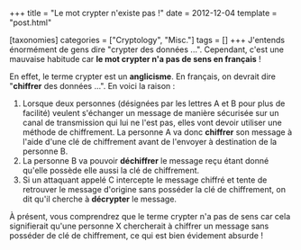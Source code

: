 +++
title = "Le mot crypter n'existe pas !"
date = 2012-12-04
template = "post.html"

[taxonomies]
categories = ["Cryptology", "Misc."]
tags = []
+++
J'entends énormément de gens dire "crypter des données ...". Cependant, c'est
une mauvaise habitude car **le mot crypter n'a pas de sens en français** !

En effet, le terme crypter est un **anglicisme**. En français, on devrait dire
"**chiffrer** des données ...". En voici la raison :

1. Lorsque deux personnes (désignées par les lettres A et B pour plus de
   facilité) veulent s'échanger un message de manière sécurisée sur un canal de
   transmission qui lui ne l'est pas, elles vont devoir utiliser une méthode de
   chiffrement. La personne A va donc **chiffrer** son message à l'aide d'une clé
   de chiffrement avant de l'envoyer à destination de la personne B.
2. La personne B va pouvoir **déchiffrer** le message reçu étant donné qu'elle
   possède elle aussi la clé de chiffrement.
3. Si un attaquant appelé C intercepte le message chiffré et tente de retrouver
   le message d'origine sans posséder la clé de chiffrement, on dit qu'il
   cherche à **décrypter** le message.

À présent, vous comprendrez que le terme crypter n'a pas de sens car cela
signifierait qu'une personne X chercherait à chiffrer un message sans posséder
de clé de chiffrement, ce qui est bien évidement absurde !
